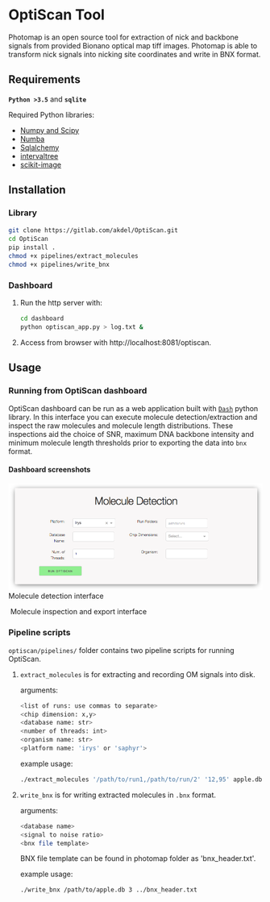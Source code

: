 # OptiScan Tool

Photomap is an open source tool for extraction of nick and backbone signals from provided Bionano optical map tiff images. Photomap is able to transform nick signals into nicking site coordinates and write in BNX format.


## Requirements

**`Python >3.5`** and 
**`sqlite`**

Required Python libraries:

* [Numpy and Scipy](http://www.numpy.org)
* [Numba](http://numba.pydata.org)
* [Sqlalchemy](https://www.sqlalchemy.org)
* [intervaltree](https://pypi.org/project/intervaltree)
* [scikit-image](https://scikit-image.org)


## Installation

### Library
```bash
git clone https://gitlab.com/akdel/OptiScan.git
cd OptiScan
pip install .
chmod +x pipelines/extract_molecules
chmod +x pipelines/write_bnx
```

### Dashboard
1. Run the http server with:
    ```bash
    cd dashboard
    python optiscan_app.py > log.txt &
    ```
2. Access from browser with http://localhost:8081/optiscan.

## Usage

### Running from OptiScan dashboard

OptiScan dashboard can be run as a web application built with [`Dash`](https://github.com/dashpay/dash) python library. In this interface you can execute molecule detection/extraction and inspect the raw molecules and molecule length distributions. These inspections aid the choice of SNR, maximum DNA backbone intensity and minimum molecule length thresholds prior to exporting the data into `bnx` format.

#### Dashboard screenshots

![](screenshot1.png)
Molecule detection interface

![]()
Molecule inspection and export interface

### Pipeline scripts
`optiscan/pipelines/` folder contains two pipeline scripts for running OptiScan.


1. `extract_molecules` is for extracting and recording OM signals into disk.

    arguments: 
    ```bash
    <list of runs: use commas to separate> 
    <chip dimension: x,y> 
    <database name: str>
    <number of threads: int> 
    <organism name: str>
    <platform name: 'irys' or 'saphyr'>
    ```

    example usage:

    ```bash
    ./extract_molecules '/path/to/run1,/path/to/run/2' '12,95' apple.db 10 apple irys
    ```

2. `write_bnx` is for writing extracted molecules in `.bnx` format.
    
    arguments:
    ```bash 
    <database name> 
    <signal to noise ratio> 
    <bnx file template>
    ```

    BNX file template can be found in photomap folder as 'bnx_header.txt'.
    
    example usage:
    ```bash
    ./write_bnx /path/to/apple.db 3 ../bnx_header.txt
    ```